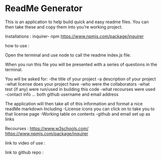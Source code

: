 # ReadMe Generator 

This is an application to help build quick and easy readme files. You can then take these and copy them into you’re working project. 

Installations : 
inquirer- npm
https://www.npmjs.com/package/inquirer

how to use : 

Open the terminal and use node to call the readme index.js file. 

When you run this file you will be presented with a series of questions in the terminal. 

You will be asked for:
    -the title of your project
    -a description of your project
    -what license does your project have 
    -who were the collaborators 
    -what test (if any) were run/used in building this code 
    -what recourses were used 
    -contact info … both github username and email address 

The application will then take all of this information and format a nice readMe markdown 
Including 
    -License icons you can click on to take you to that license page 
	-Working table on contents 
	-github and email set up as links 

Recourses : 
https://www.w3schools.com/
https://www.npmjs.com/package/inquirer

link to video of use : 

link to github repo : 

